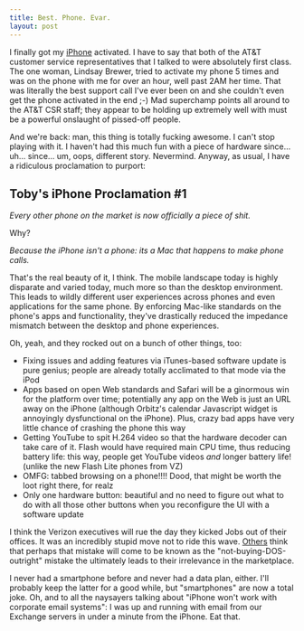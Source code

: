 ```yaml
--- 
title: Best. Phone. Evar.
layout: post
---
```

I finally got my [iPhone](http://apple.com/iphone/) activated. I have to say that both of the AT&T customer service representatives that I talked to were absolutely first class. The one woman, Lindsay Brewer, tried to activate my phone 5 times and was on the phone with me for over an hour, well past 2AM her time. That was literally the best support call I've ever been on and she couldn't even get the phone activated in the end ;-) Mad superchamp points all around to the AT&T CSR staff; they appear to be holding up extremely well with must be a powerful onslaught of pissed-off people.

And we're back: man, this thing is totally fucking awesome. I can't stop playing with it. I haven't had this much fun with a piece of hardware since... uh... since... um, oops, different story. Nevermind. Anyway, as usual, I have a ridiculous proclamation to purport:

Toby's iPhone Proclamation #1
-----------------------------

_Every other phone on the market is now officially a piece of shit._

Why?

_Because the iPhone isn't a phone: its a Mac that happens to make phone calls._

That's the real beauty of it, I think. The mobile landscape today is highly disparate and varied today, much more so than the desktop environment. This leads to wildly different user experiences across phones and even applications for the same phone. By enforcing Mac-like standards on the phone's apps and functionality, they've drastically reduced the impedance mismatch between the desktop and phone experiences.

Oh, yeah, and they rocked out on a bunch of other things, too:

* Fixing issues and adding features via iTunes-based software update is pure genius; people are already totally acclimated to that mode via the iPod
* Apps based on open Web standards and Safari will be a ginormous win for the platform over time; potentially any app on the Web is just an URL away on the iPhone (although Orbitz's calendar Javascript widget is annoyingly dysfunctional on the iPhone). Plus, crazy bad apps have very little chance of crashing the phone this way
* Getting YouTube to spit H.264 video so that the hardware decoder can take care of it. Flash would have required main CPU time, thus reducing battery life: this way, people get YouTube videos *and* longer battery life! (unlike the new Flash Lite phones from VZ)
* OMFG: tabbed browsing on a phone!!!! Dood, that might be worth the loot right there, for realz
* Only one hardware button: beautiful and no need to figure out what to do with all those other buttons when you reconfigure the UI with a software update

I think the Verizon executives will rue the day they kicked Jobs out of their offices. It was an incredibly stupid move not to ride this wave. [Others](http://www.roughlydrafted.com/RD/RDM.Tech.Q2.07/879DD82D-5595-4746-BFCE-524BBA7C7A85.html) think that perhaps that mistake will come to be known as the "not-buying-DOS-outright" mistake the ultimately leads to their irrelevance in the marketplace.

I never had a smartphone before and never had a data plan, either. I'll probably keep the latter for a good while, but "smartphones" are now a total joke. Oh, and to all the naysayers talking about "iPhone won't work with corporate email systems": I was up and running with email from our Exchange servers in under a minute from the iPhone. Eat that.
